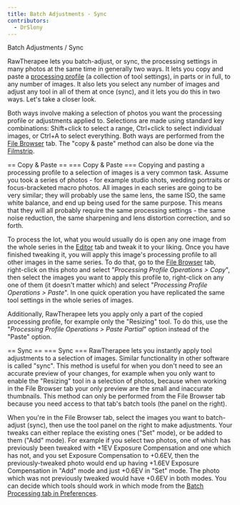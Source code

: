 ```yaml
---
title: Batch Adjustments - Sync
contributors:
  - DrSlony
---
```


<div class="pagetitle">

Batch Adjustments / Sync

</div>

RawTherapee lets you batch-adjust, or sync, the processing settings in
many photos at the same time in generally two ways. It lets you copy and
paste a [processing
profile](Sidecar_Files_-_Processing_Profiles.md) (a collection
of tool settings), in parts or in full, to any number of images. It also
lets you select any number of images and adjust any tool in all of them
at once (sync), and it lets you do this in two ways. Let's take a closer
look.

Both ways involve making a selection of photos you want the processing
profile or adjustments applied to. Selections are made using standard
key combinations: Shift+click to select a range, Ctrl+click to select
individual images, or Ctrl+A to select everything. Both ways are
performed from the [File Browser](The_File_Browser_Tab.md) tab.
The "copy & paste" method can also be done via the
[Filmstrip](The_Image_Editor_Tab#The_Filmstrip.md).

<noinclude>== Copy & Paste ==</noinclude> <includeonly>=== Copy & Paste
===</includeonly> Copying and pasting a processing profile to a
selection of images is a very common task. Assume you took a series of
photos - for example studio shots, wedding portraits or focus-bracketed
macro photos. All images in each series are going to be very similar;
they will probably use the same lens, the same ISO, the same white
balance, and end up being used for the same purpose. This means that
they will all probably require the same processing settings - the same
noise reduction, the same sharpening and lens distortion correction, and
so forth.

To process the lot, what you would usually do is open any one image from
the whole series in the [Editor](The_Image_Editor_Tab.md) tab
and tweak it to your liking. Once you have finished tweaking it, you
will apply this image's processing profile to all other images in the
same series. To do that, go to the [File
Browser](The_File_Browser_Tab.md) tab, right-click on this photo
and select "*Processing Profile Operations \> Copy*", then select the
images you want to apply this profile to, right-click on any one of them
(it doesn't matter which) and select "*Processing Profile Operations \>
Paste*". In one quick operation you have replicated the same tool
settings in the whole series of images.

Additionally, RawTherapee lets you apply only a part of the copied
processing profile, for example only the "Resizing" tool. To do this,
use the "*Processing Profile Operations \> Paste Partial*" option
instead of the "Paste" option.

<noinclude>== Sync ==</noinclude> <includeonly>=== Sync
===</includeonly> RawTherapee lets you instantly apply tool adjustments
to a selection of images. Similar functionality in other software is
called "sync". This method is useful for when you don't need to see an
accurate preview of your changes, for example when you only want to
enable the "Resizing" tool in a selection of photos, because when
working in the File Browser tab your only preview are the small and
inaccurate thumbnails. This method can only be performed from the File
Browser tab because you need access to that tab's batch tools (the panel
on the right).

When you're in the File Browser tab, select the images you want to
batch-adjust (sync), then use the tool panel on the right to make
adjustments. Your tweaks can either replace the existing ones ("Set"
mode), or be added to them ("Add" mode). For example if you select two
photos, one of which has previously been tweaked with +1EV Exposure
Compensation and one which has not, and you set Exposure Compensation to
+0.6EV, then the previously-tweaked photo would end up having +1.6EV
Exposure Compensation in "Add" mode and just +0.6EV in "Set" mode. The
photo which was not previously tweaked would have +0.6EV in both modes.
You can decide which tools should work in which mode from the [Batch
Processing tab in
Preferences](Preferences#Batch_Processing_Tab.md).
